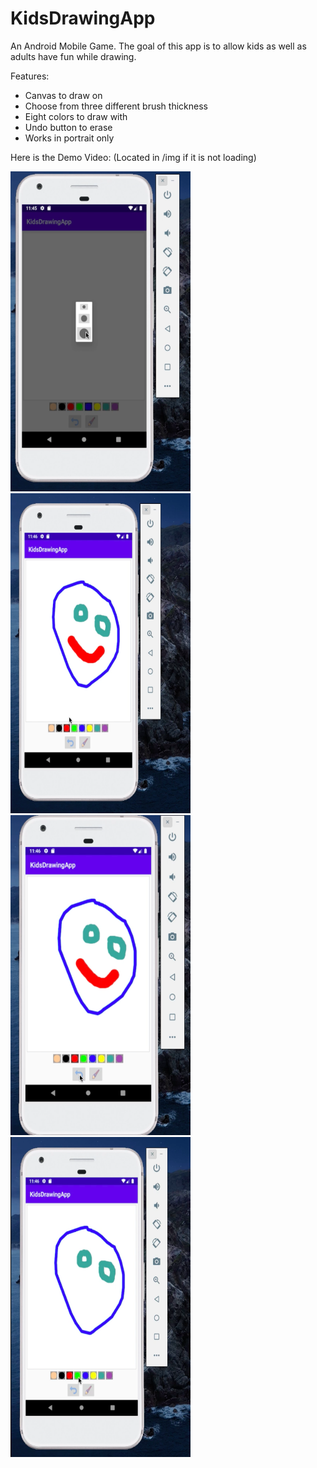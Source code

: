 # KidsDrawingApp
An Android Mobile Game. The goal of this app is to allow kids as well as adults have fun while drawing.  

Features:
* Canvas to draw on
* Choose from three different brush thickness
* Eight colors to draw with
* Undo button to erase
* Works in portrait only


Here is the Demo Video:
(Located in /img if it is not loading)

<img src="https://github.com/klanti117/KidsDrawingApp/blob/master/img/img1.png" height="512" width="288">

<img src="https://github.com/klanti117/KidsDrawingApp/blob/master/img/img2.png" height="512" width="288">

<img src="https://github.com/klanti117/KidsDrawingApp/blob/master/img/img3.png" height="512" width="288">

<img src="https://github.com/klanti117/KidsDrawingApp/blob/master/img/img4.png" height="512" width="288">